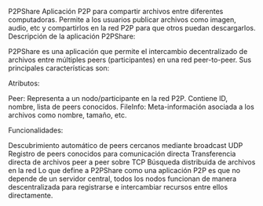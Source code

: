 P2PShare
 Aplicación P2P para compartir archivos entre diferentes computadoras. Permite a los usuarios publicar archivos como imagen, audio, etc y compartirlos en la red P2P para que otros puedan descargarlos.
 Descripción de la aplicación P2PShare:

P2PShare es una aplicación que permite el intercambio decentralizado de archivos entre múltiples peers (participantes) en una red peer-to-peer. Sus principales características son:

Atributos:

Peer: Representa a un nodo/participante en la red P2P. Contiene ID, nombre, lista de peers conocidos.
FileInfo: Meta-información asociada a los archivos como nombre, tamaño, etc.

Funcionalidades:

Descubrimiento automático de peers cercanos mediante broadcast UDP
Registro de peers conocidos para comunicación directa
Transferencia directa de archivos peer a peer sobre TCP
Búsqueda distribuida de archivos en la red
Lo que define a P2PShare como una aplicación P2P es que no depende de un servidor central, todos los nodos funcionan de manera descentralizada para registrarse e intercambiar recursos entre ellos directamente.
